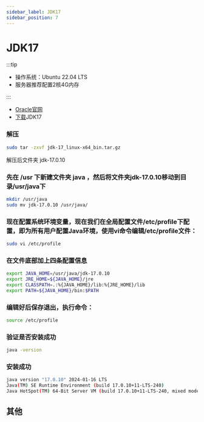 ```yaml
---
sidebar_label: JDK17
sidebar_position: 7
---
```


# JDK17

:::tip

- 操作系统：Ubuntu 22.04 LTS
- 服务器推荐配置2核4G内存

:::

- [Oracle官网](https://www.oracle.com/java/technologies/downloads/)
- [下载](https://download.oracle.com/java/17/latest/jdk-17_linux-x64_bin.tar.gz)JDK17

### 解压

``` bash
sudo tar -zxvf jdk-17_linux-x64_bin.tar.gz
```

解压后文件夹 jdk-17.0.10

### 先在 /usr 下新建文件夹 java ，然后将文件夹jdk-17.0.10移动到目录/usr/java下

``` bash
mkdir /usr/java
sudo mv jdk-17.0.10 /usr/java/
```

### 现在配置系统环境变量，现在我们在全局配置文件/etc/profile下配置，即为所有用户配置Java环境，使用vi命令编辑/etc/profile文件：

``` bash
sudo vi /etc/profile
```

### 在文件底部加上四条配置信息

``` bash
export JAVA_HOME=/usr/java/jdk-17.0.10
export JRE_HOME=${JAVA_HOME}/jre
export CLASSPATH=.:%{JAVA_HOME}/lib:%{JRE_HOME}/lib
export PATH=${JAVA_HOME}/bin:$PATH
```

### 编辑好后保存退出，执行命令：

``` bash
source /etc/profile
```

### 验证是否安装成功

``` bash
java -version
```

### 安装成功

``` bash
java version "17.0.10" 2024-01-16 LTS
Java(TM) SE Runtime Environment (build 17.0.10+11-LTS-240)
Java HotSpot(TM) 64-Bit Server VM (build 17.0.10+11-LTS-240, mixed mode, sharing)
```

## 其他
<!-- 
由于受到美国对出口软件的限制，我们需要手动[下载jdk加密jar包](http://www.oracle.com/technetwork/java/javase/downloads/jce8-download-2133166.html)，解压之后，需要将local_policy.jar和US_export_policy.jar放到jdk安装文件夹jre/lib/security文件夹，比如：

```bash
apt install unzip
unzip jce_policy-8.zip
cd UnlimitedJCEPolicyJDK8
# 根据自己电脑实际路径配置
# 可通过命令 echo $JAVA_HOME 查看jdk本地路径
# 如：/usr/java/jdk1.8.0_351/jre/lib/security
sudo cp US_export_policy.jar /usr/java/jdk1.8.0_351/jre/lib/security
sudo cp local_policy.jar /usr/java/jdk1.8.0_351/jre/lib/security
``` -->
